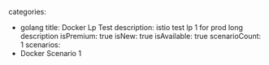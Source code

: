 categories:
  - golang
title: Docker Lp Test
description: istio test lp 1 for prod long description
isPremium: true
isNew: true
isAvailable: true
scenarioCount: 1
scenarios:
  - Docker Scenario 1
